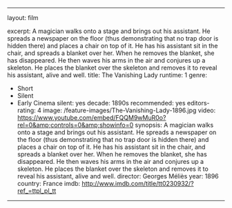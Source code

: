 ---

layout: film

excerpt: A magician walks onto a stage and brings out his assistant. He spreads a newspaper on the floor (thus demonstrating that no trap door is hidden there) and places a chair on top of it. He has his assistant sit in the chair, and spreads a blanket over her. When he removes the blanket, she has disappeared. He then waves his arms in the air and conjures up a skeleton. He places the blanket over the skeleton and removes it to reveal his assistant, alive and well.
title: The Vanishing Lady
runtime: 1
genre:
- Short
- Silent
- Early Cinema
silent: yes
decade: 1890s
recommended: yes
editors-rating: 4
image:  /feature-images/The-Vanishing-Lady-1896.jpg
video: https://www.youtube.com/embed/FQQM9wMuR0o?rel=0&amp;controls=0&amp;showinfo=0
synopsis: A magician walks onto a stage and brings out his assistant. He spreads a newspaper on the floor (thus demonstrating that no trap door is hidden there) and places a chair on top of it. He has his assistant sit in the chair, and spreads a blanket over her. When he removes the blanket, she has disappeared. He then waves his arms in the air and conjures up a skeleton. He places the blanket over the skeleton and removes it to reveal his assistant, alive and well.
director: Georges Méliès
year: 1896
country: France
imdb: http://www.imdb.com/title/tt0230932/?ref_=ttpl_pl_tt

---